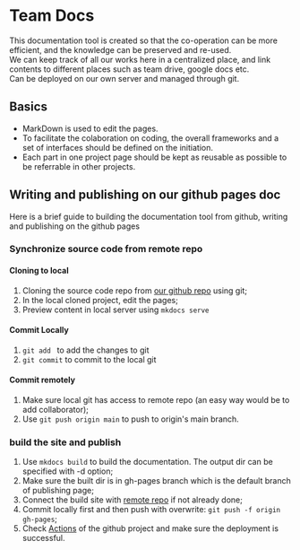 # Team Docs

This documentation tool is created so that the co-operation can be more efficient, and the knowledge can be preserved and re-used.    
We can keep track of all our works here in a centralized place, and link contents to different places such as team drive, google docs etc.      
Can be deployed on our own server and managed through git. 

## Basics
* MarkDown is used to edit the pages.
* To facilitate the colaboration on coding, the overall frameworks and a set of interfaces should be defined on the initiation.
* Each part in one project page should be kept as reusable as possible to be referrable in other projects.


## Writing and publishing on our github pages doc
Here is a brief guide to building the documentation tool from github, writing and publishing on the github pages

### Synchronize source code from remote repo

#### Cloning to local
1. Cloning the source code repo from [our github repo](https://github.com/diceaiteam/teamdocs) using git;
2. In the local cloned project, edit the pages;
3. Preview content in local server using `mkdocs serve`

#### Commit Locally
1. `git add ` to add the changes to git
2. `git commit` to commit to the local git 

#### Commit remotely
1. Make sure local git has access to remote repo (an easy way would be to add collaborator);
2. Use `git push origin main` to push to origin's main branch.

### build the site and publish
1. Use `mkdocs build` to build the documentation. The output dir can be specified with -d option;
2. Make sure the built dir is in gh-pages branch which is the default branch of publishing page;
3. Connect the build site with [remote repo](https://github.com/diceaiteam/diceaiteam.github.io) if not already done;
4. Commit locally first and then push with overwrite: `git push -f origin gh-pages`;
5. Check [Actions](https://github.com/diceaiteam/diceaiteam.github.io/actions) of the github project and make sure the deployment is successful.
        
